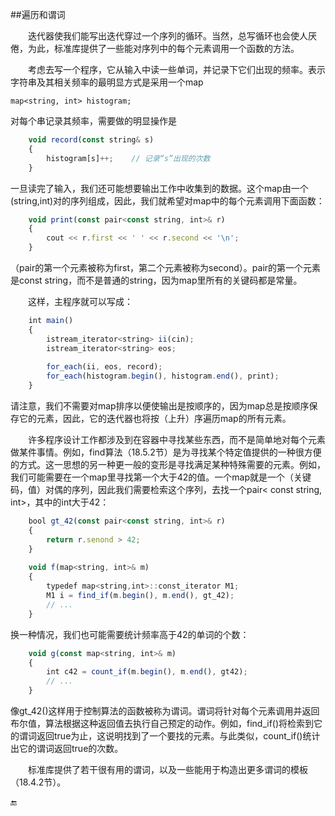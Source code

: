 ##遍历和谓词

&emsp;&emsp;迭代器使我们能写出迭代穿过一个序列的循环。当然，总写循环也会使人厌倦，为此，标准库提供了一些能对序列中的每个元素调用一个函数的方法。

&emsp;&emsp;考虑去写一个程序，它从输入中读一些单词，并记录下它们出现的频率。表示字符串及其相关频率的最明显方式是采用一个map

    map<string, int> histogram;
    
对每个串记录其频率，需要做的明显操作是

```javascript
    void record(const string& s)
    {
        histogram[s]++;    // 记录“s”出现的次数
    }
```

一旦读完了输入，我们还可能想要输出工作中收集到的数据。这个map由一个(string,int)对的序列组成，因此，我们就希望对map中的每个元素调用下面函数：

```javascript
    void print(const pair<const string, int>& r)
    {
        cout << r.first << ' ' << r.second << '\n';
    }
```

（pair的第一个元素被称为first，第二个元素被称为second）。pair的第一个元素是const string，而不是普通的string，因为map里所有的关键码都是常量。

&emsp;&emsp;这样，主程序就可以写成：

```javascript
    int main()
    {
        istream_iterator<string> ii(cin);
        istream_iterator<string> eos;
        
        for_each(ii, eos, record);
        for_each(histogram.begin(), histogram.end(), print);
    }
```

请注意，我们不需要对map排序以便使输出是按顺序的，因为map总是按顺序保存它的元素，因此，它的迭代器也将按（上升）序遍历map的所有元素。

&emsp;&emsp;许多程序设计工作都涉及到在容器中寻找某些东西，而不是简单地对每个元素做某件事情。例如，find算法（18.5.2节）是为寻找某个特定值提供的一种很方便的方式。这一思想的另一种更一般的变形是寻找满足某种特殊需要的元素。例如，我们可能需要在一个map里寻找第一个大于42的值。一个map就是一个（关键码，值）对偶的序列，因此我们需要检索这个序列，去找一个pair< const string, int>，其中的int大于42：

```javascript
    bool gt_42(const pair<const string, int>& r)
    {
        return r.senond > 42;
    }
    
    void f(map<string, int>& m)
    {
        typedef map<string,int>::const_iterator M1;
        M1 i = find_if(m.begin(), m.end(), gt_42);
        // ...
    } 
```

换一种情况，我们也可能需要统计频率高于42的单词的个数：

```javascript
    void g(const map<string, int>& m)
    {
        int c42 = count_if(m.begin(), m.end(), gt42);
        // ...
    }
```

像gt_42()这样用于控制算法的函数被称为谓词。谓词将针对每个元素调用并返回布尔值，算法根据这种返回值去执行自己预定的动作。例如，find_if()将检索到它的谓词返回true为止，这说明找到了一个要找的元素。与此类似，count_if()统计出它的谓词返回true的次数。

&emsp;&emsp;标准库提供了若干很有用的谓词，以及一些能用于构造出更多谓词的模板（18.4.2节）。


🔚

















